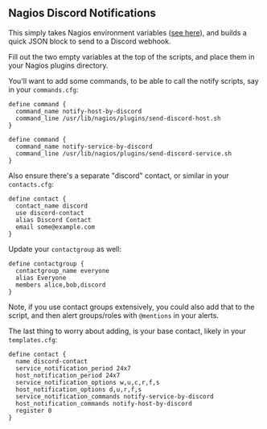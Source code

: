 ## Nagios Discord Notifications

This simply takes Nagios environment variables ([see here](https://assets.nagios.com/downloads/nagioscore/docs/nagioscore/3/en/macrolist.html)), and builds a quick JSON block to send to a Discord webhook.

Fill out the two empty variables at the top of the scripts, and place them in your Nagios plugins directory.

You'll want to add some commands, to be able to call the notify scripts, say in your `commands.cfg`:

```
define command {
  command_name notify-host-by-discord
  command_line /usr/lib/nagios/plugins/send-discord-host.sh
}

define command {
  command_name notify-service-by-discord
  command_line /usr/lib/nagios/plugins/send-discord-service.sh
}
```

Also ensure there's a separate "discord" contact, or similar in your `contacts.cfg`:

```
define contact {
  contact_name discord
  use discord-contact
  alias Discord Contact
  email some@example.com
}
```

Update your `contactgroup` as well:

```
define contactgroup {
  contactgroup_name everyone
  alias Everyone
  members alice,bob,discord
}
```

Note, if you use contact groups extensively, you could also add that to the script, and then alert groups/roles with `@mentions` in your alerts.

The last thing to worry about adding, is your base contact, likely in your `templates.cfg`:

```
define contact {
  name discord-contact
  service_notification_period 24x7
  host_notification_period 24x7
  service_notification_options w,u,c,r,f,s
  host_notification_options d,u,r,f,s
  service_notification_commands notify-service-by-discord
  host_notification_commands notify-host-by-discord
  register 0
}
```
